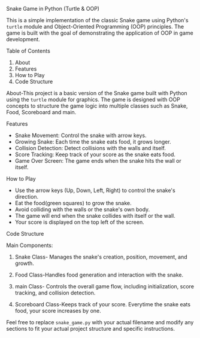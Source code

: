Snake Game in Python (Turtle & OOP)

This is a simple implementation of the classic Snake game using Python's `turtle` module and Object-Oriented Programming (OOP) principles. The game is built with the goal of demonstrating the application of OOP in game development.

Table of Contents

1. About
2. Features
3. How to Play
4. Code Structure

About-This project is a basic version of the Snake game built with Python using the `turtle` module for graphics. The game is designed with OOP concepts to structure the game logic into multiple classes such as Snake, Food, Scoreboard and main.

Features

- Snake Movement: Control the snake with arrow keys.
- Growing Snake: Each time the snake eats food, it grows longer.
- Collision Detection: Detect collisions with the walls and itself.
- Score Tracking: Keep track of your score as the snake eats food.
- Game Over Screen: The game ends when the snake hits the wall or itself.


How to Play

- Use the  arrow keys (Up, Down, Left, Right) to control the snake's direction.
- Eat the food(green squares) to grow the snake.
- Avoid colliding with the walls or the snake's own body.
- The game will end when the snake collides with itself or the wall.
- Your score is displayed on the top left of the screen.

Code Structure

Main Components:

1. Snake Class- Manages the snake's creation, position, movement, and growth.

2. Food Class-Handles food generation and interaction with the snake.

3. main Class- Controls the overall game flow, including initialization, score tracking, and collision detection.

4. Scoreboard Class-Keeps track of your score. Everytime the snake eats food, your score increases by one.



Feel free to replace `snake_game.py` with your actual filename and modify any sections to fit your actual project structure and specific instructions.

